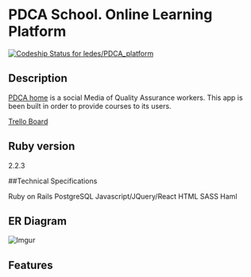 # PDCA School. Online Learning Platform
[ ![Codeship Status for ledes/PDCA_platform](https://codeship.com/projects/00072460-6152-0133-9cd6-066368b87f16/status?branch=master)](https://codeship.com/projects/112460)

## Description
[PDCA home](http://www.pdcahome.com) is a social Media of Quality Assurance workers.
This app is been built in order to provide courses to its users.

[Trello Board](https://trello.com/b/M455JKQp/pdca-platform)

## Ruby version

2.2.3

##Technical Specifications

Ruby on Rails
PostgreSQL
Javascript/JQuery/React
HTML
SASS
Haml

## ER Diagram

![Imgur](http://i.imgur.com/2Ic8NmT.png)

## Features
